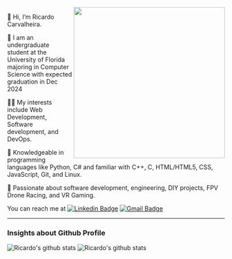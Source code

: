 

<img src="https://raw.githubusercontent.com/MicaelliMedeiros/micaellimedeiros/master/image/computer-illustration.png" min-width="380px" max-width="400px" width="350px" align="right">

👋 Hi, I’m Ricardo Carvalheira.


🔭 I am an undergraduate student at the University of Florida majoring in Computer Science with expected graduation in Dec 2024

👨‍💻 My interests include Web Development, Software development, and DevOps.

🐍 Knowledgeable in programming languages like Python, C# and familiar with C++, C, HTML/HTML5, CSS, JavaScript, Git, and Linux. 

💞️ Passionate about software development, engineering, DIY projects, FPV Drone Racing, and VR Gaming.

You can reach me at [![Linkedin Badge](https://img.shields.io/badge/-Ricardo%20Carvalheira-blue?style=flat-square&logo=Linkedin&logoColor=white&link=https://www.linkedin.com/in/ricardo-carvalheira/)](https://www.linkedin.com/in/ricardo-carvalheira/)
[![Gmail Badge](https://img.shields.io/badge/-ricardofecarva@gmail.com-c14438?style=flat-square&logo=Gmail&logoColor=white&link=mailto:ricardofecarva@gmail.com)](mailto:ricardofecarva@gmail.com)

---   
   
### Insights about Github Profile

![Ricardo's github stats](https://github-readme-stats.vercel.app/api?username=ricardocarva&show_icons=true&theme=midnight-purple&rank_icon=github)       ![Ricardo's github stats](https://github-readme-stats.vercel.app/api/top-langs/?username=ricardocarva&theme=midnight-purple&layout=compact&langs_count=10)


<!---
ricardocarva/ricardocarva is a ✨ special ✨ repository because its `README.md` (this file) appears on your GitHub profile.
You can click the Preview link to take a look at your changes.
--->
